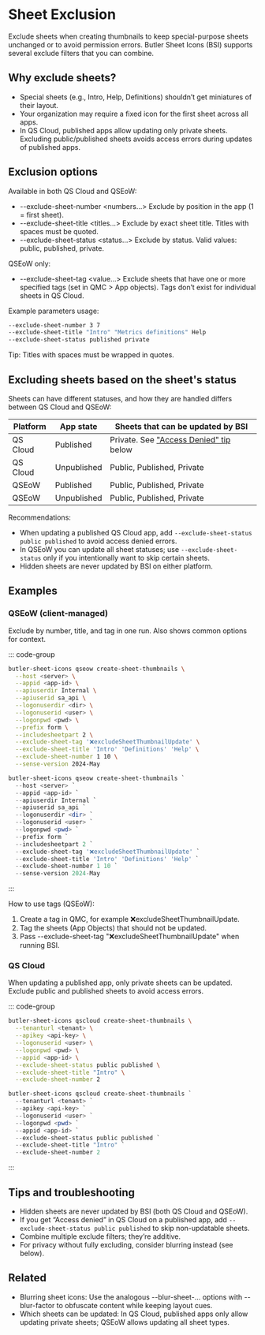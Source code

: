 # Sheet Exclusion

Exclude sheets when creating thumbnails to keep special-purpose sheets unchanged or to avoid permission errors. Butler Sheet Icons (BSI) supports several exclude filters that you can combine.

## Why exclude sheets?

- Special sheets (e.g., Intro, Help, Definitions) shouldn’t get miniatures of their layout.
- Your organization may require a fixed icon for the first sheet across all apps.
- In QS Cloud, published apps allow updating only private sheets. Excluding public/published sheets avoids access errors during updates of published apps.

## Exclusion options

Available in both QS Cloud and QSEoW:

- --exclude-sheet-number <numbers...>
  Exclude by position in the app (1 = first sheet).
- --exclude-sheet-title <titles...>
  Exclude by exact sheet title. Titles with spaces must be quoted.
- --exclude-sheet-status <status...>
  Exclude by status. Valid values: public, published, private.

QSEoW only:

- --exclude-sheet-tag <value...>
  Exclude sheets that have one or more specified tags (set in QMC > App objects). Tags don’t exist for individual sheets in QS Cloud.

Example parameters usage:

```bash
--exclude-sheet-number 3 7
--exclude-sheet-title "Intro" "Metrics definitions" Help
--exclude-sheet-status published private
```

Tip: Titles with spaces must be wrapped in quotes.

## Excluding sheets based on the sheet's status

Sheets can have different statuses, and how they are handled differs between QS Cloud and QSEoW:

| Platform | App state   | Sheets that can be updated by BSI                                   |
| -------- | ----------- | ------------------------------------------------------------------- |
| QS Cloud | Published   | Private. See ["Access Denied" tip](#tips-and-troubleshooting) below |
| QS Cloud | Unpublished | Public, Published, Private                                          |
| QSEoW    | Published   | Public, Published, Private                                          |
| QSEoW    | Unpublished | Public, Published, Private                                          |

Recommendations:

- When updating a published QS Cloud app, add `--exclude-sheet-status public published` to avoid access denied errors.
- In QSEoW you can update all sheet statuses; use `--exclude-sheet-status` only if you intentionally want to skip certain sheets.
- Hidden sheets are never updated by BSI on either platform.

## Examples

### QSEoW (client-managed)

Exclude by number, title, and tag in one run. Also shows common options for context.

::: code-group

```bash [Bash]
butler-sheet-icons qseow create-sheet-thumbnails \
  --host <server> \
  --appid <app-id> \
  --apiuserdir Internal \
  --apiuserid sa_api \
  --logonuserdir <dir> \
  --logonuserid <user> \
  --logonpwd <pwd> \
  --prefix form \
  --includesheetpart 2 \
  --exclude-sheet-tag '❌excludeSheetThumbnailUpdate' \
  --exclude-sheet-title 'Intro' 'Definitions' 'Help' \
  --exclude-sheet-number 1 10 \
  --sense-version 2024-May
```

```powershell [PowerShell]
butler-sheet-icons qseow create-sheet-thumbnails `
  --host <server> `
  --appid <app-id> `
  --apiuserdir Internal `
  --apiuserid sa_api `
  --logonuserdir <dir> `
  --logonuserid <user> `
  --logonpwd <pwd> `
  --prefix form `
  --includesheetpart 2 `
  --exclude-sheet-tag '❌excludeSheetThumbnailUpdate' `
  --exclude-sheet-title 'Intro' 'Definitions' 'Help' `
  --exclude-sheet-number 1 10 `
  --sense-version 2024-May
```

:::

How to use tags (QSEoW):

1. Create a tag in QMC, for example ❌excludeSheetThumbnailUpdate.
2. Tag the sheets (App Objects) that should not be updated.
3. Pass --exclude-sheet-tag "❌excludeSheetThumbnailUpdate" when running BSI.

### QS Cloud

When updating a published app, only private sheets can be updated. Exclude public and published sheets to avoid access errors.

::: code-group

```bash [Bash]
butler-sheet-icons qscloud create-sheet-thumbnails \
  --tenanturl <tenant> \
  --apikey <api-key> \
  --logonuserid <user> \
  --logonpwd <pwd> \
  --appid <app-id> \
  --exclude-sheet-status public published \
  --exclude-sheet-title "Intro" \
  --exclude-sheet-number 2
```

```powershell [PowerShell]
butler-sheet-icons qscloud create-sheet-thumbnails `
  --tenanturl <tenant> `
  --apikey <api-key> `
  --logonuserid <user> `
  --logonpwd <pwd> `
  --appid <app-id> `
  --exclude-sheet-status public published `
  --exclude-sheet-title "Intro" `
  --exclude-sheet-number 2
```

:::

## Tips and troubleshooting

- Hidden sheets are never updated by BSI (both QS Cloud and QSEoW).
- If you get “Access denied” in QS Cloud on a published app, add `--exclude-sheet-status public published` to skip non-updatable sheets.
- Combine multiple exclude filters; they’re additive.
- For privacy without fully excluding, consider blurring instead (see below).

## Related

- Blurring sheet icons: Use the analogous --blur-sheet-... options with --blur-factor to obfuscate content while keeping layout cues.
- Which sheets can be updated: In QS Cloud, published apps only allow updating private sheets; QSEoW allows updating all sheet types.
